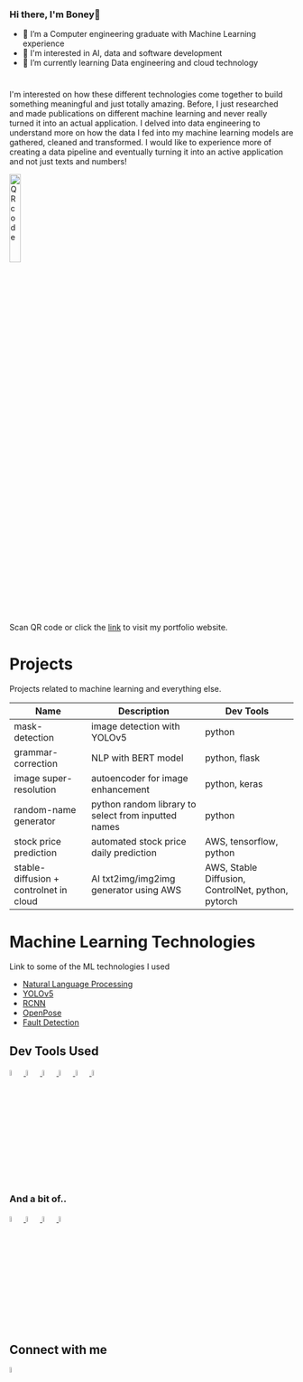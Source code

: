 ### Hi there, I'm Boney👋

<!--
**vhuni/vhuni** is a ✨ _special_ ✨ repository because its `README.md` (this file) appears on your GitHub profile.

Here are some ideas to get you started:

- 🔭 I’m currently working on ...
- 🌱 I’m currently learning Data Engineering
- 👯 I’m looking to collaborate on ...
- 🤔 I’m looking for help with ...
- 💬 Ask me about ...
- 📫 How to reach me: ...
- 😄 Pronouns: ...
- ⚡ Fun fact: ...
-->


- 🌱 I’m a Computer engineering graduate with Machine Learning experience
- 🤔 I'm interested in AI, data and software development
- 🔭 I’m currently learning Data engineering and cloud technology 

# 
I'm interested on how these different technologies come together to build something meaningful and just totally amazing. Before, I just researched and made publications on different machine learning and never really turned it into an actual application. I delved into data engineering to understand more on how the data I fed into my machine learning models are gathered, cleaned and transformed. I would like to experience more of creating a data pipeline and eventually turning it into an active application and not just texts and numbers!

<img align="center" src="https://user-images.githubusercontent.com/43030048/247966237-4e201b74-1d1f-4f74-9e16-6f5c3d560877.png" width="20%" title="QR code">

Scan QR code or click the [link](https://v11-portfolio.s3.us-east-2.amazonaws.com/index.html) to visit my portfolio website.

# Projects

Projects related to machine learning and everything else. 

| Name | Description | Dev Tools |
| ---- | ----------- | --------- |
| mask-detection | image detection with YOLOv5 | python |
| grammar-correction | NLP with BERT model | python, flask|
| image super-resolution | autoencoder for image enhancement | python, keras |
| random-name generator | python random library to select from inputted names | python |
| stock price prediction | automated stock price daily prediction | AWS, tensorflow, python |
| stable-diffusion + controlnet in cloud | AI txt2img/img2img generator using AWS | AWS, Stable Diffusion, ControlNet, python, pytorch | 

# Machine Learning Technologies

Link to some of the ML technologies I used

* [Natural Language Processing](https://github.com/huggingface/transformers)
* [YOLOv5](https://github.com/ultralytics/yolov5)
* [RCNN](https://github.com/matterport/Mask_RCNN)
* [OpenPose](https://github.com/CMU-Perceptual-Computing-Lab/openpose)
* [Fault Detection](https://github.com/plutoyuxie/AutoEncoder-SSIM-for-unsupervised-anomaly-detection-)

## Dev Tools Used

<div>
    <a href="https://code.visualstudio.com/docs">
        <img src="https://cdn.jsdelivr.net/gh/devicons/devicon/icons/vscode/vscode-original.svg" width="5%"/>
    </a>
    <a href="https://www.python.org/">
        <img src="https://cdn.jsdelivr.net/gh/devicons/devicon/icons/python/python-original.svg" width="5%"/>
    </a>
    <a href="https://www.docker.com/">
        <img src="https://cdn.jsdelivr.net/gh/devicons/devicon/icons/docker/docker-original.svg" width="5%"/>
    </a>
    <a href="https://www.mongodb.com/">
        <img src="https://cdn.jsdelivr.net/gh/devicons/devicon/icons/mongodb/mongodb-original-wordmark.svg" width="5%"/>
    </a>
    <a href="https://jupyter.org/">
        <img src="https://cdn.jsdelivr.net/gh/devicons/devicon/icons/jupyter/jupyter-original-wordmark.svg" width="5%"/>
    </a>
    <a href="https://www.tensorflow.org/">
        <img src="https://cdn.jsdelivr.net/gh/devicons/devicon/icons/tensorflow/tensorflow-original.svg" width="5%"/>
    </a>

</div>  

### And a bit of..

<div>
    <a href="https://www.fullstackpython.com/react.html">
        <img src="https://cdn.jsdelivr.net/gh/devicons/devicon/icons/react/react-original.svg" width="5%"/>
    </a>
    <a href="[https://www.python.org/](https://flask.palletsprojects.com/en/2.2.x/)">
        <img src="https://cdn.jsdelivr.net/gh/devicons/devicon/icons/flask/flask-original.svg" width="5%"/>
    </a>
<!--     <a href="https://www.javascript.com/">
        <img src="https://cdn.jsdelivr.net/gh/devicons/devicon/icons/javascript/javascript-original.svg" width="5%"/>
    </a>  -->
        <a href="https://www.mysql.com/">
        <img src="https://cdn.jsdelivr.net/gh/devicons/devicon/icons/mysql/mysql-original-wordmark.svg" width="5%"/>
    </a>
    <a href="https://aws.amazon.com/">
        <img src="https://cdn.jsdelivr.net/gh/devicons/devicon/icons/amazonwebservices/amazonwebservices-original.svg" width="5%"/>
            </a>
</div>  

## Connect with me

<div>
    <a href="https://www.linkedin.com/in/blabinghisa/">
        <img src="https://cdn.jsdelivr.net/gh/devicons/devicon/icons/linkedin/linkedin-original.svg" width="5%"/>
    </a>
</div>  

